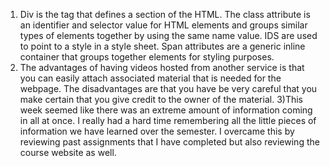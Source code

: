 1) Div is the tag that defines a section of the HTML. The class attribute is an identifier and selector value for HTML elements and groups similar types of elements together by using the same name value. IDS are used to point to a style in a style sheet. Span attributes are a generic inline container that groups together elements for styling purposes. 
2) The advantages of having videos hosted from another service is that you can easily attach associated material that is needed for the webpage. The disadvantages are that you have be very careful that you make certain that you give credit to the owner of the material.
3)This week seemed like there was an extreme amount of information coming in all at once. I really had a hard time remembering all the little pieces of information we have learned over the semester. I overcame this by reviewing past assignments that I have completed but also reviewing the course website as well.
